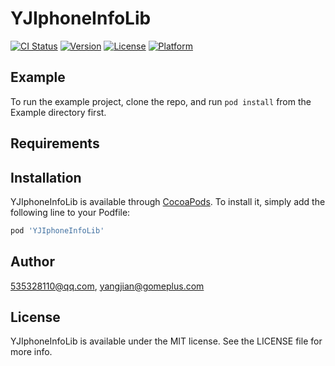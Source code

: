 # YJIphoneInfoLib

[![CI Status](https://img.shields.io/travis/535328110@qq.com/YJIphoneInfoLib.svg?style=flat)](https://travis-ci.org/535328110@qq.com/YJIphoneInfoLib)
[![Version](https://img.shields.io/cocoapods/v/YJIphoneInfoLib.svg?style=flat)](https://cocoapods.org/pods/YJIphoneInfoLib)
[![License](https://img.shields.io/cocoapods/l/YJIphoneInfoLib.svg?style=flat)](https://cocoapods.org/pods/YJIphoneInfoLib)
[![Platform](https://img.shields.io/cocoapods/p/YJIphoneInfoLib.svg?style=flat)](https://cocoapods.org/pods/YJIphoneInfoLib)

## Example

To run the example project, clone the repo, and run `pod install` from the Example directory first.

## Requirements

## Installation

YJIphoneInfoLib is available through [CocoaPods](https://cocoapods.org). To install
it, simply add the following line to your Podfile:

```ruby
pod 'YJIphoneInfoLib'
```

## Author

535328110@qq.com, yangjian@gomeplus.com

## License

YJIphoneInfoLib is available under the MIT license. See the LICENSE file for more info.
